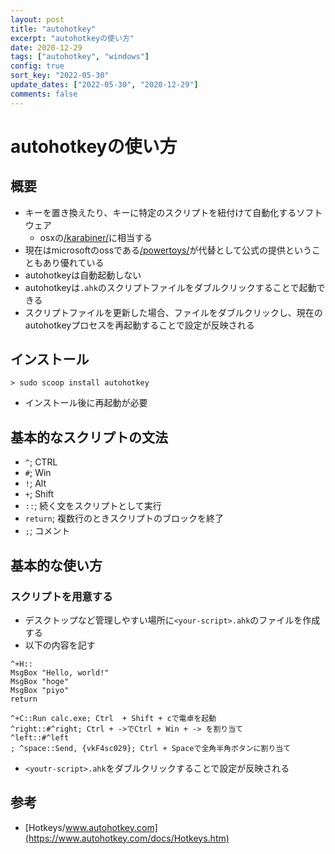 ```yaml
---
layout: post
title: "autohotkey"
excerpt: "autohotkeyの使い方"
date: 2020-12-29
tags: ["autohotkey", "windows"]
config: true
sort_key: "2022-05-30"
update_dates: ["2022-05-30", "2020-12-29"]
comments: false
---
```


# autohotkeyの使い方

## 概要
 - キーを置き換えたり、キーに特定のスクリプトを紐付けて自動化するソフトウェア
    - osxの[/karabiner/](/karabiner/)に相当する
 - 現在はmicrosoftのossである[/powertoys/](/powertoys/)が代替として公式の提供ということもあり優れている
 - autohotkeyは自動起動しない
 - autohotkeyは`.ahk`のスクリプトファイルをダブルクリックすることで起動できる
 - スクリプトファイルを更新した場合、ファイルをダブルクリックし、現在のautohotkeyプロセスを再起動することで設定が反映される

## インストール

```console
> sudo scoop install autohotkey
```
 - インストール後に再起動が必要

## 基本的なスクリプトの文法
 - `^`; CTRL
 - `#`; Win
 - `!`; Alt
 - `+`; Shift
 - `::`; 続く文をスクリプトとして実行
 - `return`; 複数行のときスクリプトのブロックを終了
 - `;`; コメント

## 基本的な使い方　

### スクリプトを用意する
 - デスクトップなど管理しやすい場所に`<your-script>.ahk`のファイルを作成する
 - 以下の内容を記す
```config
^+H::
MsgBox "Hello, world!"
MsgBox "hoge"
MsgBox "piyo"
return

^+C::Run calc.exe; Ctrl  + Shift + cで電卓を起動
^right::#^right; Ctrl + ->でCtrl + Win + -> を割り当て
^left::#^left
; ^space::Send, {vkF4sc029}; Ctrl + Spaceで全角半角ボタンに割り当て
```
 - `<youtr-script>.ahk`をダブルクリックすることで設定が反映される


## 参考
 - [Hotkeys/www.autohotkey.com](https://www.autohotkey.com/docs/Hotkeys.htm)
